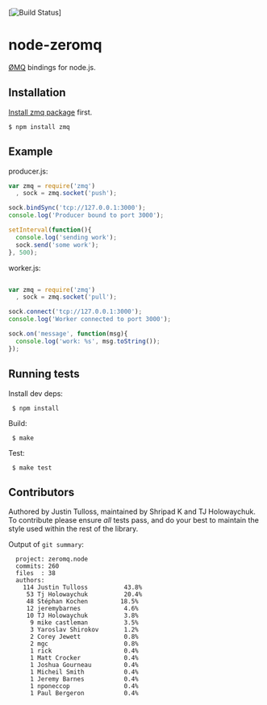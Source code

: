 [![Build Status](https://travis-ci.org/JustinTulloss/zeromq.node)]

# node-zeromq

  [ØMQ](http://www.zeromq.org/) bindings for node.js.

## Installation

[Install zmq package](http://www.zeromq.org/intro:get-the-software) first.

    $ npm install zmq

## Example

producer.js:

```js
var zmq = require('zmq')
  , sock = zmq.socket('push');

sock.bindSync('tcp://127.0.0.1:3000');
console.log('Producer bound to port 3000');

setInterval(function(){
  console.log('sending work');
  sock.send('some work');
}, 500);
```

worker.js:

```js

var zmq = require('zmq')
  , sock = zmq.socket('pull');

sock.connect('tcp://127.0.0.1:3000');
console.log('Worker connected to port 3000');

sock.on('message', function(msg){
  console.log('work: %s', msg.toString());
});
```

## Running tests

  Install dev deps:

     $ npm install

  Build:

     $ make

  Test:

     $ make test

## Contributors

 Authored by Justin Tulloss, maintained by Shripad K and TJ Holowaychuk. To contribute please ensure _all_ tests pass, and do your best to maintain the style used within the rest of the library.

 Output of `git summary`:

      project: zeromq.node
      commits: 260
      files  : 38
      authors: 
        114 Justin Tulloss          43.8%
         53 Tj Holowaychuk          20.4%
         48 Stéphan Kochen         18.5%
         12 jeremybarnes            4.6%
         10 TJ Holowaychuk          3.8%
          9 mike castleman          3.5%
          3 Yaroslav Shirokov       1.2%
          2 Corey Jewett            0.8%
          2 mgc                     0.8%
          1 rick                    0.4%
          1 Matt Crocker            0.4%
          1 Joshua Gourneau         0.4%
          1 Micheil Smith           0.4%
          1 Jeremy Barnes           0.4%
          1 nponeccop               0.4%
          1 Paul Bergeron           0.4%

